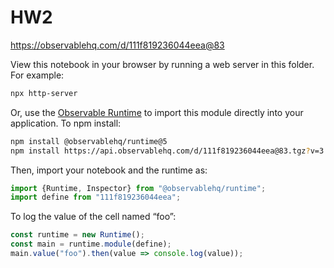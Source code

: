 # HW2

https://observablehq.com/d/111f819236044eea@83

View this notebook in your browser by running a web server in this folder. For
example:

~~~sh
npx http-server
~~~

Or, use the [Observable Runtime](https://github.com/observablehq/runtime) to
import this module directly into your application. To npm install:

~~~sh
npm install @observablehq/runtime@5
npm install https://api.observablehq.com/d/111f819236044eea@83.tgz?v=3
~~~

Then, import your notebook and the runtime as:

~~~js
import {Runtime, Inspector} from "@observablehq/runtime";
import define from "111f819236044eea";
~~~

To log the value of the cell named “foo”:

~~~js
const runtime = new Runtime();
const main = runtime.module(define);
main.value("foo").then(value => console.log(value));
~~~
